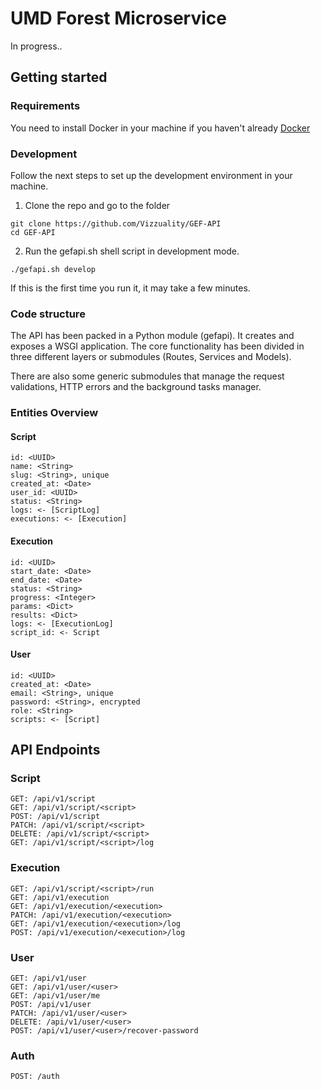 # UMD Forest Microservice

In progress..

## Getting started

### Requirements

You need to install Docker in your machine if you haven't already [Docker](https://www.docker.com/)

### Development

Follow the next steps to set up the development environment in your machine.

1. Clone the repo and go to the folder

```ssh
git clone https://github.com/Vizzuality/GEF-API
cd GEF-API
```

2. Run the gefapi.sh shell script in development mode.

```ssh
./gefapi.sh develop
```

If this is the first time you run it, it may take a few minutes.

### Code structure

The API has been packed in a Python module (gefapi). It creates and exposes a WSGI application. The core functionality
has been divided in three different layers or submodules (Routes, Services and Models).

There are also some generic submodules that manage the request validations, HTTP errors and the background tasks manager.

### Entities Overview

#### Script

```
id: <UUID>
name: <String>
slug: <String>, unique
created_at: <Date>
user_id: <UUID>
status: <String>
logs: <- [ScriptLog]
executions: <- [Execution]
```

#### Execution

```
id: <UUID>
start_date: <Date>
end_date: <Date>
status: <String>
progress: <Integer>
params: <Dict>
results: <Dict>
logs: <- [ExecutionLog]
script_id: <- Script
```

#### User

```
id: <UUID>
created_at: <Date>
email: <String>, unique
password: <String>, encrypted
role: <String>
scripts: <- [Script]
```

## API Endpoints

### Script

```
GET: /api/v1/script
GET: /api/v1/script/<script>
POST: /api/v1/script
PATCH: /api/v1/script/<script>
DELETE: /api/v1/script/<script>
GET: /api/v1/script/<script>/log
```

### Execution

```
GET: /api/v1/script/<script>/run
GET: /api/v1/execution
GET: /api/v1/execution/<execution>
PATCH: /api/v1/execution/<execution>
GET: /api/v1/execution/<execution>/log
POST: /api/v1/execution/<execution>/log
```

### User

```
GET: /api/v1/user
GET: /api/v1/user/<user>
GET: /api/v1/user/me
POST: /api/v1/user
PATCH: /api/v1/user/<user>
DELETE: /api/v1/user/<user>
POST: /api/v1/user/<user>/recover-password
```

### Auth

```
POST: /auth
```
